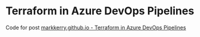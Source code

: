# Terraform in Azure DevOps Pipelines

Code for post [markkerry.github.io - Terraform in Azure DevOps Pipelines](https://markkerry.github.io/posts/2022/08/ado-terraform-build/)